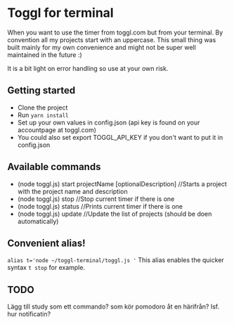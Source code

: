 # Toggl for terminal

When you want to use the timer from toggl.com but from your terminal. By convention all my projects start with an uppercase. This small thing was built mainly for my own convenience and might not be super well maintained in the future :)

It is a bit light on error handling so use at your own risk.

## Getting started

*   Clone the project
*   Run `yarn install`
*   Set up your own values in config.json (api key is found on your accountpage at toggl.com)
*   You could also set export TOGGL_API_KEY if you don't want to put it in config.json

## Available commands

*   (node toggl.js) start projectName [optionalDescription] //Starts a project with the project name and description
*   (node toggl.js) stop //Stop current timer if there is one
*   (node toggl.js) status //Prints current timer if there is one
*   (node toggl.js) update //Update the list of projects (should be doen automatically)

## Convenient alias!

`alias t='node ~/toggl-terminal/toggl.js '`
This alias enables the quicker syntax `t stop` for example.

## TODO

Lägg till study som ett commando? som kör pomodoro åt en härifrån? Isf. hur notificatin?
